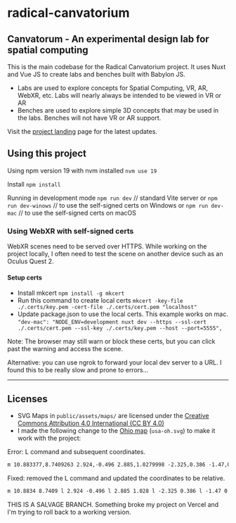 # radical-canvatorium

## Canvatorum - An experimental design lab for spatial computing

This is the main codebase for the Radical Canvatorium project. It uses Nuxt and Vue JS to create labs and benches built with Babylon JS.

- Labs are used to explore concepts for Spatial Computing, VR, AR, WebXR, etc. Labs will nearly always be intended to be viewed in VR or AR
- Benches are used to explore simple 3D concepts that may be used in the labs. Benches will not have VR or AR support.

Visit the [project landing](https://vrhermit.com/canvatorium/) page for the latest updates.

## Using this project

Using npm version 19 with nvm installed
`nvm use 19`

Install
`npm install`

Running in development mode
`npm run dev` // standard Vite server
or
`npm run dev-winows` // to use the self-signed certs on Windows
or
`npm run dev-mac` // to use the self-signed certs on macOS

### Using WebXR with self-signed certs

WebXR scenes need to be served over HTTPS. While working on the project locally, I often need to test the scene on another device such as an Oculus Quest 2.

#### Setup certs

- Install mkcert `npm install -g mkcert`
- Run this command to create local certs `mkcert -key-file ./.certs/key.pem -cert-file ./.certs/cert.pem "localhost"`
- Update package.json to use the local certs. This example works on mac.
  `"dev-mac": "NODE_ENV=development nuxt dev --https --ssl-cert ./.certs/cert.pem --ssl-key ./.certs/key.pem --host --port=5555",`

Note: The browser may still warn or block these certs, but you can click past the warning and access the scene.

Alternative: you can use ngrok to forward your local dev server to a URL. I found this to be really slow and prone to errors...

---

## Licenses

- SVG Maps in `public/assets/maps/` are licensed under the [Creative Commons Attribution 4.0 International (CC BY 4.0)](https://creativecommons.org/licenses/by/4.0/)
- I made the following change to the [Ohio map](https://mapsvg.com/maps/usa-oh) (`usa-oh.svg`) to make it work with the project:

Error: L command and subsequent coordinates.

```svg
m 10.883377,8.7409263 2.924,-0.496 2.885,1.0279998 -2.325,0.386 -1.47,0.217 -1.171,1.6780009 -0.261,0.486 -0.934,0.798 -0.279,0.036 -0.117,-0.942 L 9.7743771,8.9349261 10.883377,8.7409263
```

Fixed: removed the L command and updated the coordinates to be relative.

```svg
m 10.8834 8.7409 l 2.924 -0.496 l 2.885 1.028 l -2.325 0.386 l -1.47 0.217 l -1.171 1.678 l -0.261 0.486 l -0.934 0.798 l -0.279 0.036 l -0.117 -0.942 l -0.3734 -2.9239 l 1.1214 -0.2671
```

THIS IS A SALVAGE BRANCH. Something broke my project on Vercel and I'm trying to roll back to a working version.
